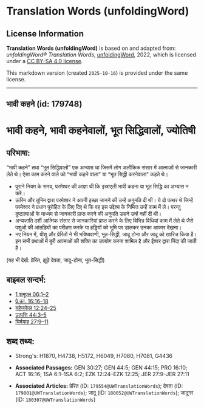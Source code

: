 # Translation Words (unfoldingWord)

## License Information

**Translation Words (unfoldingWord)** is based on and adapted from: _unfoldingWord® Translation Words_, [unfoldingWord](https://unfoldingword.org/utw), 2022, which is licensed under a [CC BY-SA 4.0 license](https://creativecommons.org/licenses/by-sa/4.0/legalcode.en).

This markdown version (created `2025-10-16`) is provided under the same license.



--------------------------------

## भावी कहने (id: 179748)

भावी कहने, भावी कहनेवालों, भूत सिद्धिवालों, ज्योतिषी
====================================================

परिभाषा:
--------

“भावी कहने” तथा “भूत सिद्धिवालों” एक अभ्यास था जिसमें लोग अलौकिक संसार में आत्माओं से जानकारी लेते थे। ऐसा काम करने वाले को “भावी कहने वाला” या “भूत सिद्धी करनेवाला” कहते थे।

* पुराने नियम के समय, परमेश्वर की आज्ञा थी कि इस्राएली भावी कहना या भूत सिद्धि का अभ्यास न करे।
* ऊरिम और तुमिम द्वारा परमेश्वर ने अपनी इच्छा जानने की उन्हें अनुमति दी थी। ये दो पत्थर थे जिन्हें परमेश्वर ने प्रधान पुरोहित के लिए दिए थे कि वह इस उद्देश्य के निमित्त उन्हें काम में ले। परन्तु दुष्टात्माओं के माध्यम से जानकारी प्राप्त करने की अनुमति उसने उन्हें नहीं दी थी।
* अन्यजाति दर्शी आत्मिक संसार से जानकारियां प्राप्त करने के लिए विभिन्न विधियां काम में लेते थे जैसे पशुओं की आंतड़ियों का परीक्षण करके या हड्डियों को भूमि पर डालकर उनका आकार देखना।
* नए नियम में, यीशु और प्रेरितों ने भी भविष्यवाणी, भूत\-सिद्धी, जादू टोना और जादू को खारिज किया है। इन सभी प्रथाओं में बुरी आत्माओं की शक्ति का उपयोग करना शामिल है और ईश्वर द्वारा निंदा की जाती है।

(यह भी देखें: प्रेरित, झूठे देवता, जादू\-टोना, भूत\-सिद्धी)

बाइबल सन्दर्भ:
--------------

* [1 शमूएल 06:1–2](https://ref.ly/1Sam0:0)
* [प्रे.का. 16:16–18](https://ref.ly/Acts16:16-Acts16:18)
* [यहेजकेल 12:24–25](https://ref.ly/Ezek12:24-Ezek12:25)
* [उत्पत्ति 44:3–5](https://ref.ly/Gen44:3-Gen44:5)
* [यिर्मयाह 27:9–11](https://ref.ly/Jer27:9-Jer27:11)

शब्द तथ्य:
----------

* Strong's: H1870, H4738, H5172, H6049, H7080, H7081, G4436

* **Associated Passages:** GEN 30:27; GEN 44:5; GEN 44:15; PRO 16:10; ACT 16:16; 1SA 6:1–1SA 6:2; EZK 12:24–EZK 12:25; JER 27:9–JER 27:11
* **Associated Articles:** प्रेरित (ID: `179554@UWTranslationWords`); देवता (ID: `179801@UWTranslationWords`); जादू (ID: `180052@UWTranslationWords`); जादूगर (ID: `180307@UWTranslationWords`)

